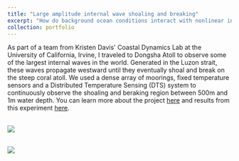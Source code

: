 ```yaml
---
title: "Large amplitude internal wave shoaling and breaking"
excerpt: "How do background ocean conditions interact with nonlinear internal waves to affect shoaling and breaking dynamics? We sampled some of the largest internal waves in the world to find out.<br/><img src='/images/FOCableDeploy.jpg'>"
collection: portfolio
---
```


As part of a team from Kristen Davis' Coastal Dynamics Lab at the University of California, Irvine, I traveled to Dongsha Atoll to observe some of the largest internal waves in the world. Generated in the Luzon strait, these waves propagate westward until they eventually shoal and break on the steep coral atoll. We used a dense array of moorings, fixed temperature sensors and a Distributed Temperature Sensing (DTS) system to continuously observe the shoaling and beraking region between 500m and 1m water depth. You can learn more about the project [here](https://gregsinnett.github.io/publication/Sinnett2022JGR) and results from this experiment [here](https://gregsinnett.github.io//publication/Sinnett2022JPO).

<br/><img src='/images/Greg_scaffold.jpg'>

<br/><img src='/images/Dongsha_dive.jpg'>
